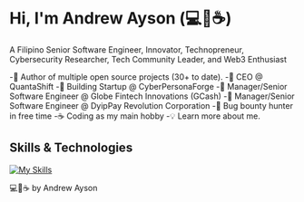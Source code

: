 # Hi, I'm Andrew Ayson (💻💖☕)

A Filipino Senior Software Engineer, Innovator, Technopreneur, Cybersecurity Researcher, Tech Community Leader, and Web3 Enthusiast


-💝 Author of multiple open source projects (30+ to date).
-💼 CEO @ QuantaShift
-🌱 Building Startup @ CyberPersonaForge
-🤝 Manager/Senior Software Engineer @ Globe Fintech Innovations (GCash)
-🤝 Manager/Senior Software Engineer @ DyipPay Revolution Corporation
-🔏 Bug bounty hunter in free time
-☕  Coding as my main hobby
-💡 Learn more about me.



## Skills & Technologies
[![My Skills](https://skillicons.dev/icons?i=alpinejs,arduino,aws,babel,bash,bootstrap,cpp,cloudflare,codepen,css,d3,dart,discord,bots,django,docker,dynamodb,eclipse,elasticsearch,electron,figma,firebase,flutter,gatsby,gcp,git,github,githubactions,gitlab,gradle,graphql,gulp,heroku,html,idea,ipfs,java,js,jquery,kafka,kotlin,kubernetes,laravel,linux,md,materialui,maven,mongodb,mysql,nestjs,nextjs,nginx,nodejs,nuxtjs,opencv,php,postgres,postman,powershell,pug,py,react,redis,redux,regex,robloxstudio,sqlite,sass,sequelize,solidity,swift,tailwind,tensorflow,terraform,threejs,ts,unity,vercel,vim,vite,vscode,vue,wasm,webpack,wordpress&perline=15)](https://skillicons.dev)



💻💖☕ by Andrew Ayson
